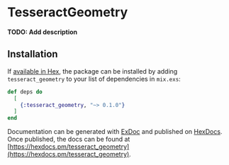 # TesseractGeometry

**TODO: Add description**

## Installation

If [available in Hex](https://hex.pm/docs/publish), the package can be installed
by adding `tesseract_geometry` to your list of dependencies in `mix.exs`:

```elixir
def deps do
  [
    {:tesseract_geometry, "~> 0.1.0"}
  ]
end
```

Documentation can be generated with [ExDoc](https://github.com/elixir-lang/ex_doc)
and published on [HexDocs](https://hexdocs.pm). Once published, the docs can
be found at [https://hexdocs.pm/tesseract_geometry](https://hexdocs.pm/tesseract_geometry).

